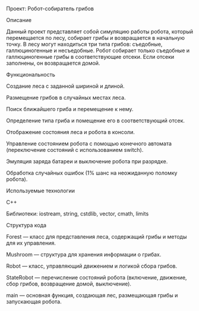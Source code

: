 Проект: Робот-собиратель грибов

Описание

Данный проект представляет собой симуляцию работы робота, который перемещается по лесу, собирает грибы и возвращается в начальную точку. В лесу могут находиться три типа грибов: съедобные, галлюциногенные и несъедобные. Робот собирает только съедобные и галлюциногенные грибы в соответствующие отсеки. Если отсеки заполнены, он возвращается домой.

Функциональность

Создание леса с заданной шириной и длиной.

Размещение грибов в случайных местах леса.

Поиск ближайшего гриба и перемещение к нему.

Определение типа гриба и помещение его в соответствующий отсек.

Отображение состояния леса и робота в консоли.

Управление состоянием робота с помощью конечного автомата (переключение состояний с использованием switch).

Эмуляция заряда батареи и выключение робота при разрядке.

Обработка случайных ошибок (1% шанс на неожиданную поломку робота).

Используемые технологии

C++

Библиотеки: iostream, string, cstdlib, vector, cmath, limits

Структура кода

Forest — класс для представления леса, содержащий грибы и методы для их управления.

Mushroom — структура для хранения информации о грибах.

Robot — класс, управляющий движением и логикой сбора грибов.

StateRobot — перечисление состояний робота (включение, движение, сбор грибов, возвращение домой, выключение).

main — основная функция, создающая лес, размещающая грибы и запускающая робота.


